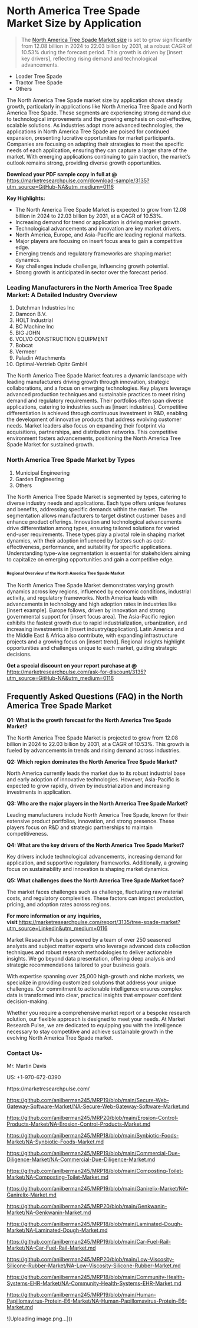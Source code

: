 <h1>North America Tree Spade Market&nbsp;Size by Application</h1><blockquote><p>The <a href="https://marketresearchpulse.com/download-sample/3135?utm_source=GitHub-NA&amp;utm_medium=0116">North America Tree Spade Market size</a> is set to grow significantly from 12.08 billion in 2024 to 22.03 billion by 2031, at a robust CAGR of 10.53% during the forecast period. This growth is driven by [insert key drivers], reflecting rising demand and technological advancements.</p></blockquote><ul><li>Loader Tree Spade <li> Tractor Tree Spade <li> Others</li></ul><p>The North America Tree Spade market size by application shows steady growth, particularly in applications like North America Tree Spade and North America Tree Spade. These segments are experiencing strong demand due to technological improvements and the growing emphasis on cost-effective, scalable solutions. As industries adopt more advanced technologies, the applications in North America Tree Spade are poised for continued expansion, presenting lucrative opportunities for market participants. Companies are focusing on adapting their strategies to meet the specific needs of each application, ensuring they can capture a larger share of the market. With emerging applications continuing to gain traction, the market’s outlook remains strong, providing diverse growth opportunities.</p><p><strong>Download your PDF sample copy in full at @ </strong><a href="https://marketresearchpulse.com/download-sample/3135?utm_source=GitHub-NA&amp;utm_medium=0116">https://marketresearchpulse.com/download-sample/3135?utm_source=GitHub-NA&amp;utm_medium=0116</a></p><p><strong>Key Highlights: </strong></p><ul><li>The North America Tree Spade Market is expected to grow from 12.08 billion in 2024 to 22.03 billion by 2031, at a CAGR of 10.53%.</li><li>Increasing demand for trend or application is driving market growth.</li><li>Technological advancements and innovation are key market drivers.</li><li>North America, Europe, and Asia-Pacific are leading regional markets.</li><li>Major players are focusing on insert focus area to gain a competitive edge.</li><li>Emerging trends and regulatory frameworks are shaping market dynamics.</li><li>Key challenges include challenge, influencing growth potential.</li><li>Strong growth is anticipated in sector over the forecast period.</li></ul><h3>Leading Manufacturers in the North America Tree Spade Market: A Detailed Industry Overview</h3><ol><li>Dutchman Industries Inc</li><li>Damcon B.V.</li><li>HOLT Industrial</li><li>BC Machine Inc</li><li>BIG JOHN</li><li>VOLVO CONSTRUCTION EQUIPMENT</li><li>Bobcat</li><li>Vermeer</li><li>Paladin Attachments</li><li>Optimal-Vertrieb Opitz GmbH</li></ol><div class="flex max-w-full flex-col flex-grow"><div class="min-h-8 text-message flex w-full flex-col items-end gap-2 whitespace-normal break-words [.text-message+&amp;]:mt-5" dir="auto" data-message-author-role="assistant" data-message-id="fd8432e4-4910-450d-b182-61b7bfb0a01f" data-message-model-slug="gpt-4o"><div class="flex w-full flex-col gap-1 empty:hidden first:pt-[3px]"><div class="markdown prose w-full break-words dark:prose-invert light"><p>The North America Tree Spade Market features a dynamic landscape with leading manufacturers driving growth through innovation, strategic collaborations, and a focus on emerging technologies. Key players leverage advanced production techniques and sustainable practices to meet rising demand and regulatory requirements. Their portfolios often span diverse applications, catering to industries such as [insert industries]. Competitive differentiation is achieved through continuous investment in R&amp;D, enabling the development of innovative products that address evolving customer needs. Market leaders also focus on expanding their footprint via acquisitions, partnerships, and distribution networks. This competitive environment fosters advancements, positioning the North America Tree Spade Market for sustained growth.</p></div></div></div></div><h3>North America Tree Spade Market by Types</h3><ol><li>Municipal Engineering <li> Garden Engineering <li> Others</li></ol><div class="flex max-w-full flex-col flex-grow"><div class="min-h-8 text-message flex w-full flex-col items-end gap-2 whitespace-normal break-words [.text-message+&amp;]:mt-5" dir="auto" data-message-author-role="assistant" data-message-id="084470be-0bb7-4664-bddf-5156b4f41249" data-message-model-slug="gpt-4o-mini"><div class="flex w-full flex-col gap-1 empty:hidden first:pt-[3px]"><div class="markdown prose w-full break-words dark:prose-invert light"><p>The North America Tree Spade Market is segmented by types, catering to diverse industry needs and applications. Each type offers unique features and benefits, addressing specific demands within the market. The segmentation allows manufacturers to target distinct customer bases and enhance product offerings. Innovation and technological advancements drive differentiation among types, ensuring tailored solutions for varied end-user requirements. These types play a pivotal role in shaping market dynamics, with their adoption influenced by factors such as cost-effectiveness, performance, and suitability for specific applications. Understanding type-wise segmentation is essential for stakeholders aiming to capitalize on emerging opportunities and gain a competitive edge.</p></div></div></div></div><h3><span style="font-size: 11px;">Regional Overview of the North America Tree Spade Market</span></h3><div class="flex max-w-full flex-col flex-grow"><div class="min-h-8 text-message flex w-full flex-col items-end gap-2 whitespace-normal break-words [.text-message+&amp;]:mt-5" dir="auto" data-message-author-role="assistant" data-message-id="e9038762-ce64-4e30-91c9-9bd413514231" data-message-model-slug="gpt-4o-mini"><div class="flex w-full flex-col gap-1 empty:hidden first:pt-[3px]"><div class="markdown prose w-full break-words dark:prose-invert light"><p>The North America Tree Spade Market demonstrates varying growth dynamics across key regions, influenced by economic conditions, industrial activity, and regulatory frameworks. North America leads with advancements in technology and high adoption rates in industries like [insert example]. Europe follows, driven by innovation and strong governmental support for [insert focus area]. The Asia-Pacific region exhibits the fastest growth due to rapid industrialization, urbanization, and increasing investments in [insert industry/application]. Latin America and the Middle East &amp; Africa also contribute, with expanding infrastructure projects and a growing focus on [insert trend]. Regional insights highlight opportunities and challenges unique to each market, guiding strategic decisions.</p></div></div></div></div><p><strong>Get a special discount on your report purchase at @ </strong><a href="https://marketresearchpulse.com/ask-for-discount/3135?utm_source=GitHub-NA&amp;utm_medium=0116">https://marketresearchpulse.com/ask-for-discount/3135?utm_source=GitHub-NA&amp;utm_medium=0116</a></p><h2>Frequently Asked Questions (FAQ) in the North America Tree Spade Market</h2><p><strong>Q1: What is the growth forecast for the North America Tree Spade Market?</strong></p><p>The North America Tree Spade Market is projected to grow from 12.08 billion in 2024 to 22.03 billion by 2031, at a CAGR of 10.53%. This growth is fueled by advancements in trends and rising demand across industries.</p><p><strong>Q2: Which region dominates the North America Tree Spade Market?</strong></p><p>North America currently leads the market due to its robust industrial base and early adoption of innovative technologies. However, Asia-Pacific is expected to grow rapidly, driven by industrialization and increasing investments in application.</p><p><strong>Q3: Who are the major players in the North America Tree Spade Market?</strong></p><p>Leading manufacturers include North America Tree Spade, known for their extensive product portfolios, innovation, and strong presence. These players focus on R&amp;D and strategic partnerships to maintain competitiveness.</p><p><strong>Q4: What are the key drivers of the North America Tree Spade Market?</strong></p><p>Key drivers include technological advancements, increasing demand for application, and supportive regulatory frameworks. Additionally, a growing focus on sustainability and innovation is shaping market dynamics.</p><p><strong>Q5: What challenges does the North America Tree Spade Market face?</strong></p><p>The market faces challenges such as challenge, fluctuating raw material costs, and regulatory complexities. These factors can impact production, pricing, and adoption rates across regions.</p><p><strong>For more information or any inquiries, visit&nbsp;</strong><a href="https://marketresearchpulse.com/report/3135/tree-spade-market?utm_source=Linkedin&utm_medium=0116">https://marketresearchpulse.com/report/3135/tree-spade-market?utm_source=Linkedin&utm_medium=0116</a></p><p>Market Research Pulse is powered by a team of over 250 seasoned analysts and subject matter experts who leverage advanced data collection techniques and robust research methodologies to deliver actionable insights. We go beyond data presentation, offering deep analysis and strategic recommendations tailored to your business goals.</p><p>With expertise spanning over 25,000 high-growth and niche markets, we specialize in providing customized solutions that address your unique challenges. Our commitment to actionable intelligence ensures complex data is transformed into clear, practical insights that empower confident decision-making.</p><p>Whether you require a comprehensive market report or a bespoke research solution, our flexible approach is designed to meet your needs. At Market Research Pulse, we are dedicated to equipping you with the intelligence necessary to stay competitive and achieve sustainable growth in the evolving North America Tree Spade market.</p><h3><strong>Contact Us-</strong></h3><p>Mr. Martin Davis</p><p>US: +1-970-672-0390</p><p>https://marketresearchpulse.com/</p><p><a href="https://github.com/anilberman245/MRP19/blob/main/Secure-Web-Gateway-Software-Market/NA-Secure-Web-Gateway-Software-Market.md">https://github.com/anilberman245/MRP19/blob/main/Secure-Web-Gateway-Software-Market/NA-Secure-Web-Gateway-Software-Market.md</a></p><p><a href="https://github.com/anilberman245/MRP20/blob/main/Erosion-Control-Products-Market/NA-Erosion-Control-Products-Market.md">https://github.com/anilberman245/MRP20/blob/main/Erosion-Control-Products-Market/NA-Erosion-Control-Products-Market.md</a></p><p><a href="https://github.com/anilberman245/MRP18/blob/main/Synbiotic-Foods-Market/NA-Synbiotic-Foods-Market.md">https://github.com/anilberman245/MRP18/blob/main/Synbiotic-Foods-Market/NA-Synbiotic-Foods-Market.md</a></p><p><a href="https://github.com/anilberman245/MRP19/blob/main/Commercial-Due-Diligence-Market/NA-Commercial-Due-Diligence-Market.md">https://github.com/anilberman245/MRP19/blob/main/Commercial-Due-Diligence-Market/NA-Commercial-Due-Diligence-Market.md</a></p><p><a href="https://github.com/anilberman245/MRP18/blob/main/Composting-Toilet-Market/NA-Composting-Toilet-Market.md">https://github.com/anilberman245/MRP18/blob/main/Composting-Toilet-Market/NA-Composting-Toilet-Market.md</a></p><p><a href="https://github.com/anilberman245/MRP19/blob/main/Ganirelix-Market/NA-Ganirelix-Market.md">https://github.com/anilberman245/MRP19/blob/main/Ganirelix-Market/NA-Ganirelix-Market.md</a></p><p><a href="https://github.com/anilberman245/MRP20/blob/main/Genkwanin-Market/NA-Genkwanin-Market.md">https://github.com/anilberman245/MRP20/blob/main/Genkwanin-Market/NA-Genkwanin-Market.md</a></p><p><a href="https://github.com/anilberman245/MRP18/blob/main/Laminated-Dough-Market/NA-Laminated-Dough-Market.md">https://github.com/anilberman245/MRP18/blob/main/Laminated-Dough-Market/NA-Laminated-Dough-Market.md</a></p><p><a href="https://github.com/anilberman245/MRP19/blob/main/Car-Fuel-Rail-Market/NA-Car-Fuel-Rail-Market.md">https://github.com/anilberman245/MRP19/blob/main/Car-Fuel-Rail-Market/NA-Car-Fuel-Rail-Market.md</a></p><p><a href="https://github.com/anilberman245/MRP20/blob/main/Low-Viscosity-Silicone-Rubber-Market/NA-Low-Viscosity-Silicone-Rubber-Market.md">https://github.com/anilberman245/MRP20/blob/main/Low-Viscosity-Silicone-Rubber-Market/NA-Low-Viscosity-Silicone-Rubber-Market.md</a></p><p><a href="https://github.com/anilberman245/MRP18/blob/main/Community-Health-Systems-EHR-Market/NA-Community-Health-Systems-EHR-Market.md">https://github.com/anilberman245/MRP18/blob/main/Community-Health-Systems-EHR-Market/NA-Community-Health-Systems-EHR-Market.md</a></p><p><a href="https://github.com/anilberman245/MRP19/blob/main/Human-Papillomavirus-Protein-E6-Market/NA-Human-Papillomavirus-Protein-E6-Market.md">https://github.com/anilberman245/MRP19/blob/main/Human-Papillomavirus-Protein-E6-Market/NA-Human-Papillomavirus-Protein-E6-Market.md</a></p>
![Uploading image.png…]()
